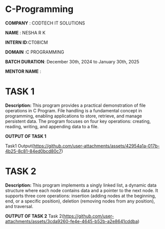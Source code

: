 # C-Programming 

**COMPANY**  : CODTECH IT SOLUTIONS

**NAME**     : NESHA R K 

**INTERN ID**:CT08ICM

**DOMAIN**   :C PROGRAMMING

**BATCH DURATION**:  December 30th, 2024 to January 30th, 2025

**MENTOR NAME** : 

# TASK 1
**Description:**
 This program provides a practical demonstration of file operations in C Program. File handling is a fundamental concept in programming, enabling applications to store, retrieve, and manage persistent data.
 The program focuses on four key operations: creating, reading, writing, and appending data to a file. 

**OUTPUT OF TASK 1**


Task1 Output(https://github.com/user-attachments/assets/42954a1a-017b-4b25-8c81-84ed0bcd80c7)

# TASK 2
**Description:**
 This program implements a singly linked list, a dynamic data structure where each node contains data and a pointer to the next node.
 It supports three core operations: insertion (adding nodes at the beginning, end, or a specific position),
                                    deletion (removing nodes from any position), and 
                                    traversal.

**OUTPUT OF TASK 2**
Task 2(https://github.com/user-attachments/assets/3cda9260-fe4e-4645-b52b-a2e8641cddba)
